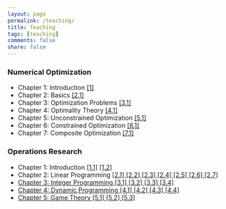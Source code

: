 ```yaml
---
layout: page
permalink: /teaching/
title: Teaching
tags: [teaching]
comments: false
share: false
---
```



 
### Numerical Optimization
* Chapter 1: Introduction <a href="../teaching/OPT-1.pdf" class="textlink" target="_blank">[1]</a> 
* Chapter 2: Basics  <a href="../teaching/OPT-2.pdf" class="textlink" target="_blank">[2.1]</a>
* Chapter 3: Optimization Problems  <a href="../teaching/OPT-3.pdf" class="textlink" target="_blank">[3.1]</a>
* Chapter 4: Optimality Theory  <a href="../teaching/OPT-4.pdf" class="textlink" target="_blank">[4.1]</a>
* Chapter 5: Unconstrained Optimization  <a href="../teaching/OPT-5.pdf" class="textlink" target="_blank">[5.1]</a>
* Chapter 6: Constrained Optimization  <a href="../teaching/OPT-6.pdf" class="textlink" target="_blank">[6.1]</a>
* Chapter 7: Composite Optimization  <a href="../teaching/OPT-7.pdf" class="textlink" target="_blank">[7.1]</a>



### Operations Research
* Chapter 1: Introduction  <a href="../teaching/C11.pdf" class="textlink" target="_blank">[1.1]</a>  <a href="../teaching/C12.pdf" class="textlink" target="_blank">[1.2]</a>
* Chapter 2: Linear Programming  <a href="../teaching/C21.pdf" class="textlink" target="_blank">[2.1]  <a href="../teaching/C22.pdf" class="textlink" target="_blank">[2.2]  <a href="../teaching/C23.pdf" class="textlink" target="_blank">[2.3]  <a href="../teaching/C24.pdf" class="textlink" target="_blank">[2.4]  <a href="../teaching/C25.pdf" class="textlink" target="_blank">[2.5]  <a href="../teaching/C26.pdf" class="textlink" target="_blank">[2.6]  <a href="../teaching/C27.pdf" class="textlink" target="_blank">[2.7] 
* Chapter 3: Integer Programming  <a href="../teaching/C31.pdf" class="textlink" target="_blank">[3.1]  <a href="../teaching/C32.pdf" class="textlink" target="_blank">[3.2]  <a href="../teaching/C33.pdf" class="textlink" target="_blank">[3.3]  <a href="../teaching/C34.pdf" class="textlink" target="_blank">[3.4] 
* Chapter 4: Dynamic Programming  <a href="../teaching/C41.pdf" class="textlink" target="_blank">[4.1]  <a href="../teaching/C42.pdf" class="textlink" target="_blank">[4.2]  <a href="../teaching/C43.pdf" class="textlink" target="_blank">[4.3]  <a href="../teaching/C44.pdf" class="textlink" target="_blank">[4.4]
* Chapter 5: Game Theory  <a href="../teaching/C51.pdf" class="textlink" target="_blank">[5.1]  <a href="../teaching/C52.pdf" class="textlink" target="_blank">[5.2]  <a href="../teaching/C53.pdf" class="textlink" target="_blank">[5.3] 


  
